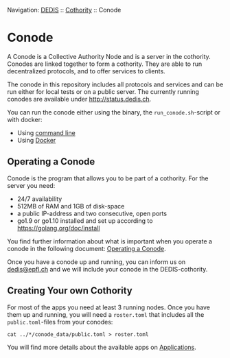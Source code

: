 Navigation: [DEDIS](https://github.com/dedis/doc/tree/master/README.md) ::
[Cothority](../README.md) ::
Conode

# Conode

A Conode is a Collective Authority Node and is a server in the cothority.
Conodes are linked together to form a cothority. They are able to run
decentralized protocols, and to offer services to clients.

The conode in this repository includes all protocols and services and can
be run either for local tests or on a public server. The currently running
conodes are available under http://status.dedis.ch.

You can run the conode either using the binary, the `run_conode.sh`-script
or with docker:

- Using [command line](CLI.md)
- Using [Docker](Docker.md)

## Operating a Conode

Conode is the program that allows you to be part of a cothority. For the server you need:

- 24/7 availability
- 512MB of RAM and 1GB of disk-space
- a public IP-address and two consecutive, open ports
- go1.9 or go1.10 installed and set up according to https://golang.org/doc/install

You find further information about what is important when you operate a conode
in the following document: [Operating a Conode](Operating.md).

Once you have a conode up and running, you can inform us on dedis@epfl.ch and
we will include your conode in the DEDIS-cothority.

## Creating Your own Cothority

For most of the apps you need at least 3 running nodes. Once you have them up
and running, you will need a `roster.toml` that includes all the
`public.toml`-files from your conodes:

```
cat ../*/conode_data/public.toml > roster.toml
```

You will find more details about the available apps on
[Applications](https://github.com/dedis/cothority/tree/master/doc/Applications.md).

